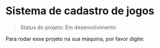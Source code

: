 # Sistema de cadastro de jogos

> Status do projeto: Em desenvolvimento

Para rodar esse projeto na sua máquina, por favor digite:
